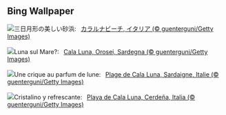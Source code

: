 ## Bing Wallpaper
![](https://www.bing.com/th?id=OHR.CalaLuna_JA-JP5500735927_UHD.jpg&w=1000)三日月形の美しい砂浜:&nbsp;&ensp;[カラルナビーチ, イタリア (© guenterguni/Getty Images)](https://www.bing.com/th?id=OHR.CalaLuna_JA-JP5500735927_UHD.jpg)
<br><br/>
![](https://www.bing.com/th?id=OHR.CalaLuna_IT-IT6388289498_UHD.jpg&w=1000)Luna sul Mare?:&nbsp;&ensp;[Cala Luna, Orosei, Sardegna (© guenterguni/Getty Images)](https://www.bing.com/th?id=OHR.CalaLuna_IT-IT6388289498_UHD.jpg)
<br><br/>
![](https://www.bing.com/th?id=OHR.CalaLuna_FR-FR6223009660_UHD.jpg&w=1000)Une crique au parfum de lune:&nbsp;&ensp;[Plage de Cala Luna, Sardaigne, Italie (© guenterguni/Getty Images)](https://www.bing.com/th?id=OHR.CalaLuna_FR-FR6223009660_UHD.jpg)
<br><br/>
![](https://www.bing.com/th?id=OHR.CalaLuna_ES-ES6894495288_UHD.jpg&w=1000)Cristalino y refrescante:&nbsp;&ensp;[Playa de Cala Luna, Cerdeña, Italia (© guenterguni/Getty Images)](https://www.bing.com/th?id=OHR.CalaLuna_ES-ES6894495288_UHD.jpg)
<br><br/>
